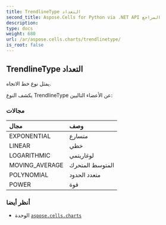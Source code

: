 ```yaml
---
title: TrendlineType التعداد
second_title: Aspose.Cells for Python via .NET API المراجع
description:
type: docs
weight: 680
url: /ar/aspose.cells.charts/trendlinetype/
is_root: false
---
```

##  TrendlineType التعداد
يمثل نوع خط الاتجاه.



يكشف النوع TrendlineType عن الأعضاء التاليين:

###  مجالات
| مجال| وصف|
| :- | :- |
| EXPONENTIAL | متسارع|
| LINEAR | خطي|
| LOGARITHMIC | لوغاريتمي|
| MOVING_AVERAGE | المتوسط المتحرك|
| POLYNOMIAL | متعدد الحدود|
| POWER | قوة|



###  أنظر أيضا
* الوحدة [`aspose.cells.charts`](..)
